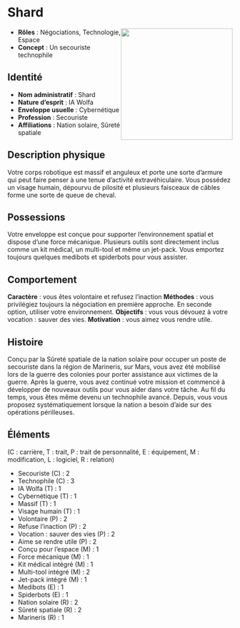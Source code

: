 # Shard
<img src="perso - shard.png" style="float:right;width:250px"/>

* **Rôles** : Négociations, Technologie, Espace
* **Concept** : Un secouriste technophile

## Identité

* **Nom administratif** : Shard
* **Nature d’esprit** : IA Wolfa
* **Enveloppe usuelle** : Cybernétique
* **Profession** : Secouriste
* **Affiliations** : Nation solaire, Sûreté spatiale

## Description physique

Votre corps robotique est massif et anguleux et porte une sorte d’armure qui peut faire penser à une tenue d’activité extravéhiculaire. Vous possédez un visage humain, dépourvu de pilosité et plusieurs faisceaux de câbles forme une sorte de queue de cheval.

## Possessions

Votre enveloppe est conçue pour supporter l’environnement spatial et dispose d’une force mécanique. Plusieurs outils sont directement inclus comme un kit médical, un multi-tool et même un jet-pack. Vous emportez toujours quelques medibots et spiderbots pour vous assister.

## Comportement

**Caractère** : vous êtes volontaire et refusez l’inaction
**Méthodes** : vous privilégiez toujours la négociation en première approche. En seconde option, utiliser votre environnement.
**Objectifs** : vous vous dévouez à votre vocation : sauver des vies.
**Motivation** : vous aimez vous rendre utile.

## Histoire

Conçu par la Sûreté spatiale de la nation solaire pour occuper un poste de secouriste dans la région de Marineris, sur Mars, vous avez été mobilisé lors de la guerre des colonies pour porter assistance aux victimes de la guerre. Après la guerre, vous avez continué votre mission et commencé à développer de nouveaux outils pour vous aider dans votre tâche. Au fil du temps, vous êtes même devenu un technophile avancé. Depuis, vous vous proposez systématiquement lorsque la nation a besoin d’aide sur des opérations périlleuses.

## Éléments

(C : carrière, T : trait, P : trait de personnalité, E : équipement, M : modification, L : logiciel, R : relation)

* Secouriste (C) : 2
* Technophile (C) : 3
* IA Wolfa (T) : 1
* Cybernétique (T) : 1
* Massif (T) : 1
* Visage humain (T) : 1
* Volontaire (P) : 2
* Refuse l’inaction (P) : 2
* Vocation : sauver des vies (P) : 2
* Aime se rendre utile (P) : 2
* Conçu pour l’espace (M) : 1
* Force mécanique (M) : 1
* Kit médical intégré (M) : 1
* Multi-tool intégré (M) : 2
* Jet-pack intégré (M) : 1
* Medibots (E) : 1
* Spiderbots (E) : 1
* Nation solaire (R) : 2
* Sûreté spatiale (R) : 2
* Marineris (R) : 1
